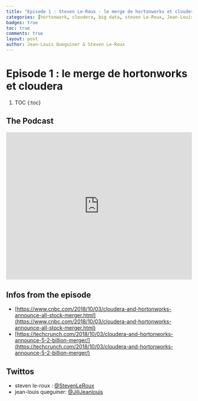 ```yaml
---
title: "Episode 1 : Steven Le-Roux - le merge de hortonworks et cloudera"
categories: [hortonwork, cloudera, big data, steven Le-Roux, Jean-Louis Queguiner, cloud, database, data]
badges: true
toc: true
comments: true
layout: post
author: Jean-Louis Queguiner & Steven Le-Roux
---
```


# Episode 1 : le merge de hortonworks et cloudera 

1. TOC
{:toc}

## The Podcast

<iframe src="https://widget.spreaker.com/player?episode_id=15881687&theme=light&autoplay=false&playlist=false&cover_image_url=https%3A%2F%2Fd3wo5wojvuv7l.cloudfront.net%2Fimages.spreaker.com%2Foriginal%2F67fb7777adcc0b62ea827a002b23d1a5.jpg" width="100%" height="400px" frameborder="0"></iframe>

## Infos from the episode

- [https://www.cnbc.com/2018/10/03/cloudera-and-hortonworks-announce-all-stock-merger.html](https://www.cnbc.com/2018/10/03/cloudera-and-hortonworks-announce-all-stock-merger.html)
- [https://techcrunch.com/2018/10/03/cloudera-and-hortonworks-announce-5-2-billion-merger/](https://techcrunch.com/2018/10/03/cloudera-and-hortonworks-announce-5-2-billion-merger/)

## Twittos

- steven le-roux : [@StevenLeRoux](https://twitter.com/StevenLeRoux)
- jean-louis queguiner: [@JiliJeanlouis](https://twitter.com/JiliJeanlouis)
